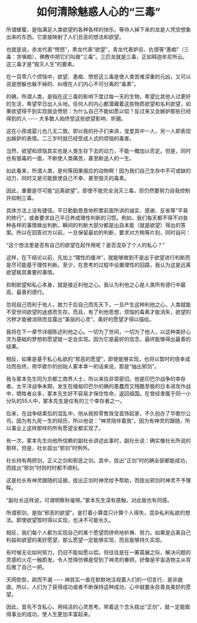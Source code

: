 <h1 align=center>如何清除魅惑人心的“三毒”</h1>

所谓蜂蜜，是指满足人类欲望的各种各样的快乐。等待人掉下来的龙是人凭空想象出来的东西。它直接映射了人们丑恶的想法和欲望。

也就是说，赤龙代表“愤怒”，黑龙代表“欲望”，青龙代表妒忌、仇恨等“愚痴”（三毒：贪嗔痴），佛教中把它们叫做“三毒”。三匹龙就是三毒，正如释迦牟尼所云。这三毒才是“毁灭人生”的要素。

在一百零八个烦恼中，欲望、愚痴、愤怒这三毒是使人类苦难深重的元凶，又可以说是想躲也躲不掉的、纠缠在人们内心不可分离的“毒素”。

的确，所谓人类，是指在这三毒的影响下度过每一天的生物，希望比其他人过更好的生活，希望早日出人头地。任何人的内心都潜藏着这些物质欲望和名利欲望，如果欲望得不到实现就会愤怒：为什么自己不能如愿以偿？反过来又会嫉妒那些已经得到的人 ---- 大多数人始终受这些欲望影响、折磨。

这在小孩或婴儿也几无二致。即以我的孙子们来讲，宠爱其中一人，另一人即表现出嫉妒的表情。二三岁时就已经受成人式的烦恼的毒害。

当然，欲望和烦恼其实也是人类生存下去的动力，不能一概加以否定。但是，同时也有狠毒的一面，不断使人类痛苦，甚至断送人的一生。

如此看来，所谓人类，是何等因果报应的动物啊！因为我们自己生存中不可或缺的动力，同时又是可能致使自己不幸、甚至毁灭的毒素。

因此，重要是尽可能“远离欲望”。即使不能完全消灭三毒，但仍然要努力自我控制并抑制三毒。

具体方法上没有捷径。平日勤勤恳恳地积累前面所讲的诚实、感谢、反省等“平易的修行”，或者要求自己平日养成理性判断的习惯。例如，我们每天都不得不对各种各样的事情做出判断。瞬间的判断大部分都是出自本能（就是欲望）得出的答案。所以在回答对方以前，一旦保留最初的判断，要求对方稍等片刻，同时自问：

“这个想法里是否有自己的欲望在起作用呢？是否混杂了个人的私心？”

这样，在下结论以前，先加上“理性的缓冲”，就能够做到不是出于欲望进行判断而是尽可能基于理性判断。至少，在思考的过程中设置理性的回路，我认为这是远离欲望极其重要的事情。

抑制欲望和私心本身，就是接近利他之心。我认为利他之心是人类所有德行中最高、最善的德行。

忽视自己而利于他人，致力于后自己而先天下。一旦产生这种利他之心，人类就能不受世间欲望的迷惑而生存。而且，有了利他思想，烦恼的毒素才能消失，欲望的污秽才能被消除而显露出“美丽的心灵”，美好的愿望才得以描绘。

我将在下一章节详细陈述利他之心。一切为了世间，一切为了他人，以这种美好心灵为基础的梦想和愿望就一定会实现。因为它是最好的信念，最终能够得出最善的结果。

相反，如果是基于私心私欲的“邪恶的愿望”，即使能够实现，也将以暂时的侥幸成功而告终。用华歌尔的创始人冢本幸一的话来说，那是“抽出邪剑”。

我与冢本先生同为京都工商界人士，所以来往非常密切。他是印巴尔战争的幸存者。太平洋战争末期，发生在缅甸印巴尔的确的愚蠢而又残酷至极的日本进攻作战中，牺牲者众多，冢本先生好不容易才保住性命，返回祖国。在曾经隶属于同一小分队的55人中，冢本先生是仅有的三个幸存者之一。

后来，在战争结束后的混乱中，他从挑担零售珠宝首饰起家，不久创办了华歌尔公司。因为有九死一生的经历，所以他说：“神灵陪伴着我”。因为有神灵的跟随，所以事业上这样那样的所有愿望全都实现了。

有一次，冢本先生向他所信赖的副社长讲述此事时，副社长说：确实像社长所说的那样，但是，社长拔出“邪剑”时例外。

社长持有两把剑，正义之剑和邪恶之剑。其中，拔出“正剑”时的确全部都能成功，而拔出“邪剑”时则时时都不顺利。

这是社长有神灵跟随的证据，拔出正剑时神灵给予帮助，而拔出邪剑时神灵不予理睬。

“副社长这样说，可谓明察秋毫呀。”冢本先生深有感触，对此我也有同感。

所谓邪剑，是指“邪恶的欲望”。是打着小算盘只计算个人得失，混杂私利私欲的想法。即使欲望暂时得以实现，也决不可能长久。

相反，我们每个人都为实现自己的某个愿望而拼命地祈祷、努力。如果是远离自己利益和欲望的美好愿望，那么愿望一定能够实现，而且能够持久实现。

有时候无论如何努力，仍旧不能如愿以偿。但往往是在一筹莫展之际，解决问题的灵感的火花一触即发。令人觉得仿佛是受到了神灵的眷顾，好像是宇宙造物主从背后推了自己一把。

天网恢恢，疏而不漏 ---- 神其实一直在默默地注视着人们的一切言行、是非曲直。所以，人们为了获得成功或者不断保持这种成功，心中就要永存善良美好的愿望。

因此，首先不含私心、用纯洁的心灵思考。带着这个念头拔出“正剑”，就一定能取得事业的成功，使人生更加丰富起来。


